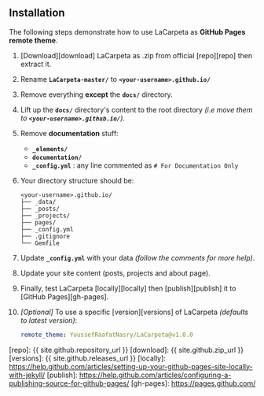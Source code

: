 ## Installation

The following steps demonstrate how to use LaCarpeta as **GitHub Pages remote theme**.

1. [Download][download] LaCarpeta as .zip from official [repo][repo] then extract it.
1. Rename **`LaCarpeta-master/`** to **`<your-username>.github.io/`**
1. Remove everything **except** the **`docs/`** directory.
1. Lift up the **`docs/`** directory's content to the root directory _(i.e move them to **`<your-username>.github.io/`**)_.
1. Remove **documentation** stuff:
    - **`_elements/`**
    - **`documentation/`**
    - **`_config.yml`** : any line commented as `# For Documentation Only`

1. Your directory structure should be:

    ```tree
    <your-username>.github.io/
    ├── _data/
    ├── _posts/
    ├── _projects/
    ├── pages/
    ├── _config.yml
    ├── .gitignore
    └── Gemfile
    ```

1. Update **`_config.yml`** with your data _(follow the comments for more help)_.
1. Update your site content (posts, projects and about page).
1. Finally, test LaCarpeta [locally][locally] then [publish][publish] it to [GitHub Pages][gh-pages].
1. _[Optional]_ To use a specific [version][versions] of LaCarpeta _(defaults to latest version)_:

    ```yml
    remote_theme: YoussefRaafatNasry/LaCarpeta@v1.0.0
    ```

[repo]: {{ site.github.repository_url }}
[download]: {{ site.github.zip_url }}
[versions]: {{ site.github.releases_url }}
[locally]: https://help.github.com/articles/setting-up-your-github-pages-site-locally-with-jekyll/
[publish]: https://help.github.com/articles/configuring-a-publishing-source-for-github-pages/
[gh-pages]: https://pages.github.com/
